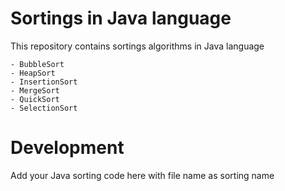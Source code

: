 # Sortings in Java language
This repository contains sortings algorithms in Java language

	- BubbleSort
	- HeapSort
	- InsertionSort
	- MergeSort
	- QuickSort
	- SelectionSort

	
# Development
Add your Java sorting code here with file name as sorting name